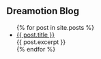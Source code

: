 ## Dreamotion Blog

<ul>
  {% for post in site.posts %}
    <li>
      <a href="{{ post.url }}">{{ post.title }}</a>
    </li>
	<div>
		{{ post.excerpt }}
	</div>
  {% endfor %}
</ul>

